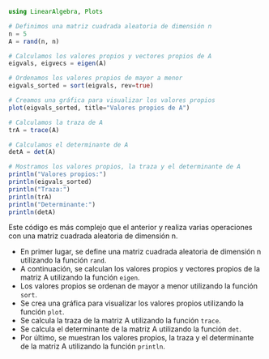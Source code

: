 ```julia
using LinearAlgebra, Plots

# Definimos una matriz cuadrada aleatoria de dimensión n
n = 5
A = rand(n, n)

# Calculamos los valores propios y vectores propios de A
eigvals, eigvecs = eigen(A)

# Ordenamos los valores propios de mayor a menor
eigvals_sorted = sort(eigvals, rev=true)

# Creamos una gráfica para visualizar los valores propios
plot(eigvals_sorted, title="Valores propios de A")

# Calculamos la traza de A
trA = trace(A)

# Calculamos el determinante de A
detA = det(A)

# Mostramos los valores propios, la traza y el determinante de A
println("Valores propios:")
println(eigvals_sorted)
println("Traza:")
println(trA)
println("Determinante:")
println(detA)

```

Este código es más complejo que el anterior y realiza varias operaciones con una matriz cuadrada aleatoria de dimensión n.

* En primer lugar, se define una matriz cuadrada aleatoria de dimensión n utilizando la función `rand`.
* A continuación, se calculan los valores propios y vectores propios de la matriz A utilizando la función `eigen`.
* Los valores propios se ordenan de mayor a menor utilizando la función `sort`.
* Se crea una gráfica para visualizar los valores propios utilizando la función `plot`.
* Se calcula la traza de la matriz A utilizando la función `trace`.
* Se calcula el determinante de la matriz A utilizando la función `det`.
* Por último, se muestran los valores propios, la traza y el determinante de la matriz A utilizando la función `println`.